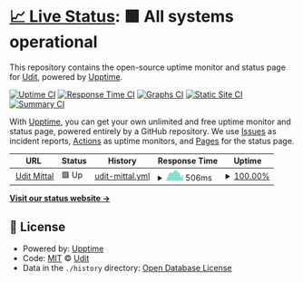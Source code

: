 # [📈 Live Status](https://udit-001.github.io/portfolio-status): <!--live status--> **🟩 All systems operational**

This repository contains the open-source uptime monitor and status page for [Udit](uditmittal.com), powered by [Upptime](https://github.com/upptime/upptime).

[![Uptime CI](https://github.com/udit-001/portfolio-status/workflows/Uptime%20CI/badge.svg)](https://github.com/udit-001/portfolio-status/actions?query=workflow%3A%22Uptime+CI%22)
[![Response Time CI](https://github.com/udit-001/portfolio-status/workflows/Response%20Time%20CI/badge.svg)](https://github.com/udit-001/portfolio-status/actions?query=workflow%3A%22Response+Time+CI%22)
[![Graphs CI](https://github.com/udit-001/portfolio-status/workflows/Graphs%20CI/badge.svg)](https://github.com/udit-001/portfolio-status/actions?query=workflow%3A%22Graphs+CI%22)
[![Static Site CI](https://github.com/udit-001/portfolio-status/workflows/Static%20Site%20CI/badge.svg)](https://github.com/udit-001/portfolio-status/actions?query=workflow%3A%22Static+Site+CI%22)
[![Summary CI](https://github.com/udit-001/portfolio-status/workflows/Summary%20CI/badge.svg)](https://github.com/udit-001/portfolio-status/actions?query=workflow%3A%22Summary+CI%22)

With [Upptime](https://upptime.js.org), you can get your own unlimited and free uptime monitor and status page, powered entirely by a GitHub repository. We use [Issues](https://github.com/udit-001/portfolio-status/issues) as incident reports, [Actions](https://github.com/udit-001/portfolio-status/actions) as uptime monitors, and [Pages](https://udit-001.github.io/portfolio-status) for the status page.

<!--start: status pages-->
<!-- This summary is generated by Upptime (https://github.com/upptime/upptime) -->
<!-- Do not edit this manually, your changes will be overwritten -->
<!-- prettier-ignore -->
| URL | Status | History | Response Time | Uptime |
| --- | ------ | ------- | ------------- | ------ |
| <img alt="" src="https://icons.duckduckgo.com/ip3/uditmittal.com.ico" height="13"> [Udit Mittal](https://uditmittal.com) | 🟩 Up | [udit-mittal.yml](https://github.com/udit-001/portfolio-status/commits/HEAD/history/udit-mittal.yml) | <details><summary><img alt="Response time graph" src="./graphs/udit-mittal/response-time-week.png" height="20"> 506ms</summary><br><a href="https://udit-001.github.io/portfolio-status/history/udit-mittal"><img alt="Response time 419" src="https://img.shields.io/endpoint?url=https%3A%2F%2Fraw.githubusercontent.com%2Fudit-001%2Fportfolio-status%2FHEAD%2Fapi%2Fudit-mittal%2Fresponse-time.json"></a><br><a href="https://udit-001.github.io/portfolio-status/history/udit-mittal"><img alt="24-hour response time 736" src="https://img.shields.io/endpoint?url=https%3A%2F%2Fraw.githubusercontent.com%2Fudit-001%2Fportfolio-status%2FHEAD%2Fapi%2Fudit-mittal%2Fresponse-time-day.json"></a><br><a href="https://udit-001.github.io/portfolio-status/history/udit-mittal"><img alt="7-day response time 506" src="https://img.shields.io/endpoint?url=https%3A%2F%2Fraw.githubusercontent.com%2Fudit-001%2Fportfolio-status%2FHEAD%2Fapi%2Fudit-mittal%2Fresponse-time-week.json"></a><br><a href="https://udit-001.github.io/portfolio-status/history/udit-mittal"><img alt="30-day response time 476" src="https://img.shields.io/endpoint?url=https%3A%2F%2Fraw.githubusercontent.com%2Fudit-001%2Fportfolio-status%2FHEAD%2Fapi%2Fudit-mittal%2Fresponse-time-month.json"></a><br><a href="https://udit-001.github.io/portfolio-status/history/udit-mittal"><img alt="1-year response time 427" src="https://img.shields.io/endpoint?url=https%3A%2F%2Fraw.githubusercontent.com%2Fudit-001%2Fportfolio-status%2FHEAD%2Fapi%2Fudit-mittal%2Fresponse-time-year.json"></a></details> | <details><summary><a href="https://udit-001.github.io/portfolio-status/history/udit-mittal">100.00%</a></summary><a href="https://udit-001.github.io/portfolio-status/history/udit-mittal"><img alt="All-time uptime 77.15%" src="https://img.shields.io/endpoint?url=https%3A%2F%2Fraw.githubusercontent.com%2Fudit-001%2Fportfolio-status%2FHEAD%2Fapi%2Fudit-mittal%2Fuptime.json"></a><br><a href="https://udit-001.github.io/portfolio-status/history/udit-mittal"><img alt="24-hour uptime 100.00%" src="https://img.shields.io/endpoint?url=https%3A%2F%2Fraw.githubusercontent.com%2Fudit-001%2Fportfolio-status%2FHEAD%2Fapi%2Fudit-mittal%2Fuptime-day.json"></a><br><a href="https://udit-001.github.io/portfolio-status/history/udit-mittal"><img alt="7-day uptime 100.00%" src="https://img.shields.io/endpoint?url=https%3A%2F%2Fraw.githubusercontent.com%2Fudit-001%2Fportfolio-status%2FHEAD%2Fapi%2Fudit-mittal%2Fuptime-week.json"></a><br><a href="https://udit-001.github.io/portfolio-status/history/udit-mittal"><img alt="30-day uptime 99.97%" src="https://img.shields.io/endpoint?url=https%3A%2F%2Fraw.githubusercontent.com%2Fudit-001%2Fportfolio-status%2FHEAD%2Fapi%2Fudit-mittal%2Fuptime-month.json"></a><br><a href="https://udit-001.github.io/portfolio-status/history/udit-mittal"><img alt="1-year uptime 99.08%" src="https://img.shields.io/endpoint?url=https%3A%2F%2Fraw.githubusercontent.com%2Fudit-001%2Fportfolio-status%2FHEAD%2Fapi%2Fudit-mittal%2Fuptime-year.json"></a></details>

<!--end: status pages-->

[**Visit our status website →**](https://udit-001.github.io/portfolio-status)

## 📄 License

- Powered by: [Upptime](https://github.com/upptime/upptime)
- Code: [MIT](./LICENSE) © [Udit](uditmittal.com)
- Data in the `./history` directory: [Open Database License](https://opendatacommons.org/licenses/odbl/1-0/)
